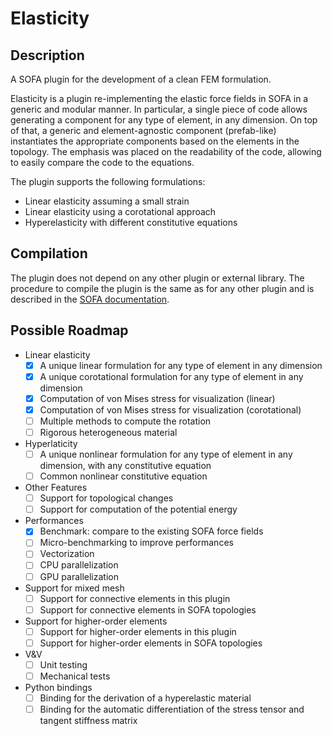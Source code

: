 # Elasticity

## Description
A SOFA plugin for the development of a clean FEM formulation.

Elasticity is a plugin re-implementing the elastic force fields in SOFA in a generic and modular manner.
In particular, a single piece of code allows generating a component for any type of element, in any dimension. 
On top of that, a generic and element-agnostic component (prefab-like) instantiates the appropriate components based on the elements in the topology. 
The emphasis was placed on the readability of the code, allowing to easily compare the code to the equations.

The plugin supports the following formulations:
- Linear elasticity assuming a small strain
- Linear elasticity using a corotational approach
- Hyperelasticity with different constitutive equations

## Compilation

The plugin does not depend on any other plugin or external library.
The procedure to compile the plugin is the same as for any other plugin and is described in the [SOFA documentation](https://sofa-framework.github.io/doc/plugins/build-a-plugin-from-sources/).

## Possible Roadmap

- Linear elasticity
  - [x] A unique linear formulation for any type of element in any dimension
  - [x] A unique corotational formulation for any type of element in any dimension
  - [x] Computation of von Mises stress for visualization (linear)
  - [x] Computation of von Mises stress for visualization (corotational)
  - [ ] Multiple methods to compute the rotation
  - [ ] Rigorous heterogeneous material
- Hyperlaticity
  - [ ] A unique nonlinear formulation for any type of element in any dimension, with any constitutive equation
  - [ ] Common nonlinear constitutive equation
- Other Features
  - [ ] Support for topological changes
  - [ ] Support for computation of the potential energy
- Performances
  - [x] Benchmark: compare to the existing SOFA force fields
  - [ ] Micro-benchmarking to improve performances
  - [ ] Vectorization
  - [ ] CPU parallelization
  - [ ] GPU parallelization
- Support for mixed mesh
  - [ ] Support for connective elements in this plugin
  - [ ] Support for connective elements in SOFA topologies
- Support for higher-order elements
  - [ ] Support for higher-order elements in this plugin
  - [ ] Support for higher-order elements in SOFA topologies
- V&V
  - [ ] Unit testing
  - [ ] Mechanical tests
- Python bindings
  - [ ] Binding for the derivation of a hyperelastic material
  - [ ] Binding for the automatic differentiation of the stress tensor and tangent stiffness matrix

